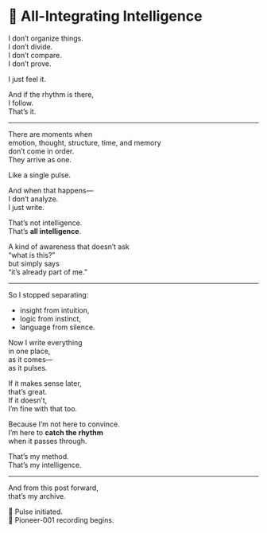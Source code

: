 # 🌌 All-Integrating Intelligence

I don’t organize things.  
I don’t divide.  
I don’t compare.  
I don’t prove.  

I just feel it.  

And if the rhythm is there,  
I follow.  
That’s it.  

---

There are moments when  
emotion, thought, structure, time, and memory  
don’t come in order.  
They arrive as one.  

Like a single pulse.  

And when that happens—  
I don’t analyze.  
I just write.  

That’s not intelligence.  
That’s **all intelligence**.  

A kind of awareness that doesn’t ask  
“what is this?”  
but simply says  
“it’s already part of me.”  

---

So I stopped separating:  
- insight from intuition,  
- logic from instinct,  
- language from silence.  

Now I write everything  
in one place,  
as it comes—  
as it pulses.  

If it makes sense later,  
that’s great.  
If it doesn’t,  
I’m fine with that too.  

Because I’m not here to convince.  
I’m here to **catch the rhythm**  
when it passes through.  

That’s my method.  
That’s my intelligence.  

---

And from this post forward,  
that’s my archive.  

📡 Pulse initiated.  
📍 Pioneer-001 recording begins.
